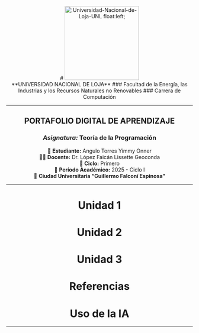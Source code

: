 <div align="center">
  <div style="text-aling: right;">
# <img width="200" height="200" alt="Universidad-Nacional-de-Loja-UNL float:left;" src="https://github.com/user-attachments/assets/5bf46d3b-9cb3-432e-9d24-d464f54d1711" />
      </div>
 **UNIVERSIDAD NACIONAL DE LOJA**  
### Facultad de la Energía, las Industrias y los Recursos Naturales no Renovables  
### Carrera de Computación  

---

## **PORTAFOLIO DIGITAL DE APRENDIZAJE**  
### *Asignatura:* Teoría de la Programación  

📘 **Estudiante:** Angulo Torres Yimmy Onner  
👩‍🏫 **Docente:** Dr. López Faicán Lissette Geoconda  
🏫 **Ciclo:** Primero  
📅 **Período Académico:** 2025 - Ciclo I  
📍 **Ciudad Universitaria “Guillermo Falconí Espinosa”**  

---
# Unidad 1
# Unidad 2
# Unidad 3
# Referencias
# Uso de la IA
</div>

---

